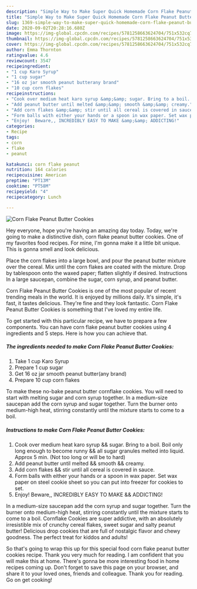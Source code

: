 ```yaml
---
description: "Simple Way to Make Super Quick Homemade Corn Flake Peanut Butter Cookies"
title: "Simple Way to Make Super Quick Homemade Corn Flake Peanut Butter Cookies"
slug: 1369-simple-way-to-make-super-quick-homemade-corn-flake-peanut-butter-cookies
date: 2020-09-02T20:28:16.680Z
image: https://img-global.cpcdn.com/recipes/5781258663624704/751x532cq70/corn-flake-peanut-butter-cookies-recipe-main-photo.jpg
thumbnail: https://img-global.cpcdn.com/recipes/5781258663624704/751x532cq70/corn-flake-peanut-butter-cookies-recipe-main-photo.jpg
cover: https://img-global.cpcdn.com/recipes/5781258663624704/751x532cq70/corn-flake-peanut-butter-cookies-recipe-main-photo.jpg
author: Emma Thornton
ratingvalue: 4.6
reviewcount: 3547
recipeingredient:
- "1 cup Karo Syrup"
- "1 cup sugar"
- "16 oz jar smooth peanut butterany brand"
- "10 cup corn flakes"
recipeinstructions:
- "Cook over medium heat karo syrup &amp;&amp; sugar. Bring to a boil. Boil only long enough to become runny &amp;&amp; all sugar granules melted into liquid. Approx 5 min. (Not too long or will be to hard)"
- "Add peanut butter until melted &amp;&amp; smooth &amp;&amp; creamy."
- "Add corn flakes &amp;&amp; stir until all cereal is covered in sauce."
- "Form balls with either your hands or a spoon in wax paper. Set wax paper on steel cookie sheet so you can put into freezer for cookies to set."
- "Enjoy!  Beware,, INCREDIBLY EASY TO MAKE &amp;&amp; ADDICTING!"
categories:
- Recipe
tags:
- corn
- flake
- peanut

katakunci: corn flake peanut 
nutrition: 164 calories
recipecuisine: American
preptime: "PT13M"
cooktime: "PT58M"
recipeyield: "4"
recipecategory: Lunch

---
```



![Corn Flake Peanut Butter Cookies](https://img-global.cpcdn.com/recipes/5781258663624704/751x532cq70/corn-flake-peanut-butter-cookies-recipe-main-photo.jpg)

Hey everyone, hope you're having an amazing day today. Today, we're going to make a distinctive dish, corn flake peanut butter cookies. One of my favorites food recipes. For mine, I'm gonna make it a little bit unique. This is gonna smell and look delicious.

Place the corn flakes into a large bowl, and pour the peanut butter mixture over the cereal. Mix until the corn flakes are coated with the mixture. Drop by tablespoon onto the waxed paper; flatten slightly if desired. Instructions In a large saucepan, combine the sugar, corn syrup, and peanut butter.

Corn Flake Peanut Butter Cookies is one of the most popular of recent trending meals in the world. It is enjoyed by millions daily. It's simple, it's fast, it tastes delicious. They're fine and they look fantastic. Corn Flake Peanut Butter Cookies is something that I've loved my entire life.


To get started with this particular recipe, we have to prepare a few components. You can have corn flake peanut butter cookies using 4 ingredients and 5 steps. Here is how you can achieve that.

<!--inarticleads1-->

##### The ingredients needed to make Corn Flake Peanut Butter Cookies:

1. Take 1 cup Karo Syrup
1. Prepare 1 cup sugar
1. Get 16 oz jar smooth peanut butter(any brand)
1. Prepare 10 cup corn flakes


To make these no-bake peanut butter cornflake cookies. You will need to start with melting sugar and corn syrup together. In a medium-size saucepan add the corn syrup and sugar together. Turn the burner onto medium-high heat, stirring constantly until the mixture starts to come to a boil. 

<!--inarticleads2-->

##### Instructions to make Corn Flake Peanut Butter Cookies:

1. Cook over medium heat karo syrup &amp;&amp; sugar. Bring to a boil. Boil only long enough to become runny &amp;&amp; all sugar granules melted into liquid. Approx 5 min. (Not too long or will be to hard)
1. Add peanut butter until melted &amp;&amp; smooth &amp;&amp; creamy.
1. Add corn flakes &amp;&amp; stir until all cereal is covered in sauce.
1. Form balls with either your hands or a spoon in wax paper. Set wax paper on steel cookie sheet so you can put into freezer for cookies to set.
1. Enjoy!  Beware,, INCREDIBLY EASY TO MAKE &amp;&amp; ADDICTING!


In a medium-size saucepan add the corn syrup and sugar together. Turn the burner onto medium-high heat, stirring constantly until the mixture starts to come to a boil. Cornflake Cookies are super addictive, with an absolutely irresistible mix of crunchy cereal flakes, sweet sugar and salty peanut butter! Delicious drop cookies that are full of nostalgic flavor and chewy goodness. The perfect treat for kiddos and adults! 

So that's going to wrap this up for this special food corn flake peanut butter cookies recipe. Thank you very much for reading. I am confident that you will make this at home. There's gonna be more interesting food in home recipes coming up. Don't forget to save this page on your browser, and share it to your loved ones, friends and colleague. Thank you for reading. Go on get cooking!
